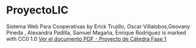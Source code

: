 # ProyectoLIC

Sistema Web Para Cooperativas by Erick Trujillo, Oscar Villalobos,Geovany Pineda , Alexandra Padilla, Samuel Magaña, Enrique Rodríguez is marked with CC0 1.0 
[Ver el documento PDF - Proyecto de Cátedra Fase 1](Proyecto%20de%20Catedra%20Fase%201.pdf)

